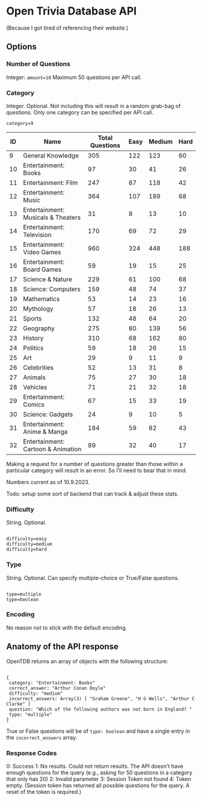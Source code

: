 # Open Trivia Database API

(Because I got tired of referencing their website.)

## Options

### Number of Questions

Integer: `amount=10`
Maximum 50 questions per API call.

### Category

Integer. Optional. Not including this will result in a random grab-bag of questions. Only one category can be specified per API call.

`category=9`

| ID  | Name                               | Total Questions | Easy | Medium | Hard |
| --- | ---------------------------------- | --------------- | ---- | ------ | ---- |
| 9   | General Knowledge                  | 305             | 122  | 123    | 60   |
| 10  | Entertainment: Books               | 97              | 30   | 41     | 26   |
| 11  | Entertainment: Film                | 247             | 87   | 118    | 42   |
| 12  | Entertainment: Music               | 364             | 107  | 189    | 68   |
| 13  | Entertainment: Musicals & Theaters | 31              | 8    | 13     | 10   |
| 14  | Entertainment: Television          | 170             | 69   | 72     | 29   |
| 15  | Entertainment: Video Games         | 960             | 324  | 448    | 188  |
| 16  | Entertainment: Board Games         | 59              | 19   | 15     | 25   |
| 17  | Science & Nature                   | 229             | 61   | 100    | 68   |
| 18  | Science: Computers                 | 159             | 48   | 74     | 37   |
| 19  | Mathematics                        | 53              | 14   | 23     | 16   |
| 20  | Mythology                          | 57              | 18   | 26     | 13   |
| 21  | Sports                             | 132             | 48   | 64     | 20   |
| 22  | Geography                          | 275             | 80   | 139    | 56   |
| 23  | History                            | 310             | 68   | 162    | 80   |
| 24  | Politics                           | 59              | 18   | 26     | 15   |
| 25  | Art                                | 29              | 9    | 11     | 9    |
| 26  | Celebrities                        | 52              | 13   | 31     | 8    |
| 27  | Animals                            | 75              | 27   | 30     | 18   |
| 28  | Vehicles                           | 71              | 21   | 32     | 18   |
| 29  | Entertainment: Comics              | 67              | 15   | 33     | 19   |
| 30  | Science: Gadgets                   | 24              | 9    | 10     | 5    |
| 31  | Entertainment: Anime & Manga       | 184             | 59   | 82     | 43   |
| 32  | Entertainment: Cartoon & Animation | 89              | 32   | 40     | 17   |

Making a request for a number of questions greater than those within a particular category will result in an error. So I'll need to bear that in mind.

Numbers current as of 10.9.2023.

Todo: setup some sort of backend that can track & adjust these stats.

### Difficulty

String. Optional.

```

difficulty=easy
difficulty=medium
difficulty=hard

```

### Type

String. Optional. Can specify multiple-choice or True/False questions.

```

type=multiple
type=boolean

```

### Encoding

No reason not to stick with the default encoding.

## Anatomy of the API response

OpenTDB returns an array of objects with the following structure:

```

{
​​​ category: "Entertainment: Books"
​​​ correct_answer: "Arthur Conan Doyle"
​​​ difficulty: "medium"
​​​ incorrect_answers: Array(3) [ "Graham Greene", "H G Wells", "Arthur C Clarke" ]
​​​ question: "Which of the following authors was not born in England? "
​​​ type: "multiple"
}

```

True or False questions will be of `type: boolean` and have a single entry in the `incorrect_answers` array.

### Response Codes

0: Success
1: No results. Could not return results. The API doesn't have enough questions for the query (e.g., asking for 50 questions in a category that only has 20)
2: Invalid parameter
3: Session Token not found
4: Token empty. (Session token has returned all possible questions for the query. A reset of the token is required.)

```

```
